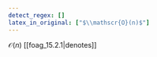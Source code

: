 ```yaml
---
detect_regex: []
latex_in_original: ["$\\mathscr{O}(n)$"]
---
```

$\mathscr{O}(n)$ [[foag_15.2.1|denotes]] 